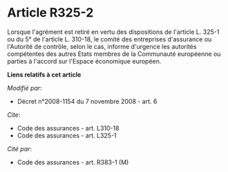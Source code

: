 # Article R325-2

Lorsque l'agrément est retiré en vertu des dispositions de l'article L. 325-1 ou du 5° de l'article L. 310-18, le comité des
entreprises d'assurance ou l'Autorité de contrôle, selon le cas, informe d'urgence les autorités compétentes des autres Etats
membres de la Communauté européenne ou parties à l'accord sur l'Espace économique européen.

**Liens relatifs à cet article**

_Modifié par_:

  - Décret n°2008-1154 du 7 novembre 2008 - art. 6

_Cite_:

  - Code des assurances - art. L310-18
  - Code des assurances - art. L325-1

_Cité par_:

  - Code des assurances - art. R383-1 (M)
